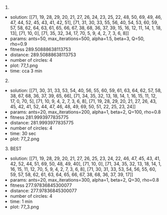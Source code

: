 1. 
- solution: [[71, 19, 28, 29, 20, 21, 27, 26, 24, 23, 25, 22, 48, 50, 69, 49, 46, 47, 44, 52, 45, 43, 41, 42, 51], [71, 31, 30, 33, 55, 56, 40, 54, 53, 60, 59, 57, 58, 62, 64, 63, 61, 65, 66, 67, 38, 68, 36, 37, 39, 15, 16, 12, 11, 14, 1, 18, 13], [71, 10, 0], [71, 35, 32, 34, 17, 70, 5, 9, 4, 2, 7, 3, 6, 8]]
- params: ants=50, max_iterations=500, alpha=1.5, beta=3, Q=50, rho=0.9
- fitness 289.50888638113753
- distance:  289.50888638113753
- number of circles:  4
- plot: 77_1.png 
- time: cca 3 min

2. 
- solution: [[71, 30, 31, 33, 53, 54, 40, 56, 55, 60, 59, 61, 63, 64, 62, 57, 58, 38, 67, 68, 36, 37, 39, 65, 66], [71, 34, 35, 32, 13, 18, 14, 1, 16, 15, 11, 12, 17, 0, 70, 5], [71, 10, 9, 4, 2, 7, 3, 6, 8], [71, 19, 28, 29, 20, 21, 27, 26, 43, 45, 42, 41, 52, 44, 47, 46, 48, 49, 69, 50, 51, 22, 25, 23, 24]]
- params: ants=20, max_iterations=200, alpha=1, beta=2, Q=100, rho=0.8
- fitness 281.9993977835775
- distance:  281.9993977835775
- number of circles:  4
- time: 30 sec
- plot: 77_2.png

3. BEST
- solution: [[71, 19, 28, 29, 20, 21, 27, 26, 25, 23, 24, 22, 46, 47, 45, 43, 41, 42, 52, 44, 51, 69, 50, 48, 49, 40], [71, 10, 0], [71, 34, 35, 32, 13, 18, 14, 1, 16, 15, 11, 12, 70, 5, 9, 4, 2, 7, 3, 6, 8], [71, 30, 31, 33, 53, 54, 56, 55, 60, 59, 57, 58, 62, 61, 63, 64, 65, 66, 67, 38, 68, 36, 37, 39, 17]]
- params: ants=20, max_iterations=300, alpha=1, beta=2, Q=30, rho=0.8
- fitness 277.97836845300077
- distance:  277.97836845300077
- number of circles:  4
- time: 1 min
- plot: 77_3.png
